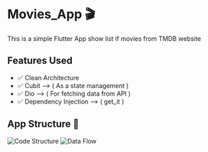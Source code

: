 # Movies_App 🎬
This is a simple Flutter App show list if movies from TMDB website 

## Features Used
  - ✅ Clean Architecture
  - ✅ Cubit  --> ( As a state management )
  - ✅ Dio  --> ( For fetching data from API )
  - ✅ Dependency Injection  --> ( get_it )






## App Structure 🧱
![Code Structure](https://github.com/user-attachments/assets/f1cfd52f-804c-4dfa-9986-706ff526c5ef)
![Data Flow](https://github.com/user-attachments/assets/fde7c715-9abd-4928-8150-349d0523b998)
